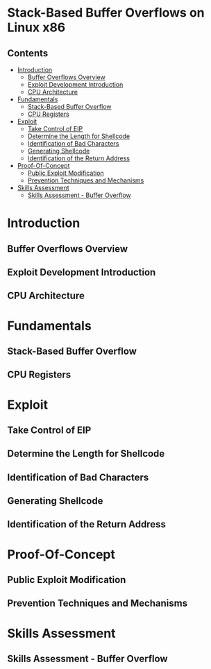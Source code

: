 # Stack-Based Buffer Overflows on Linux x86

## Contents

- [Introduction](#introduction)
  - [Buffer Overflows Overview]()
  - [Exploit Development Introduction]()
  - [CPU Architecture]()
- [Fundamentals]()
  - [Stack-Based Buffer Overflow]()
  - [CPU Registers]()
- [Exploit]()
  - [Take Control of EIP]()
  - [Determine the Length for Shellcode]()
  - [Identification of Bad Characters]()
  - [Generating Shellcode]()
  - [Identification of the Return Address]()
- [Proof-Of-Concept]()
  - [Public Exploit Modification]()
  - [Prevention Techniques and Mechanisms]()
- [Skills Assessment]()
  - [Skills Assessment - Buffer Overflow]()
  

# Introduction
## Buffer Overflows Overview
## Exploit Development Introduction
## CPU Architecture
# Fundamentals
## Stack-Based Buffer Overflow
## CPU Registers
# Exploit
## Take Control of EIP
## Determine the Length for Shellcode
## Identification of Bad Characters
## Generating Shellcode
## Identification of the Return Address
# Proof-Of-Concept
## Public Exploit Modification
## Prevention Techniques and Mechanisms
# Skills Assessment
## Skills Assessment - Buffer Overflow
